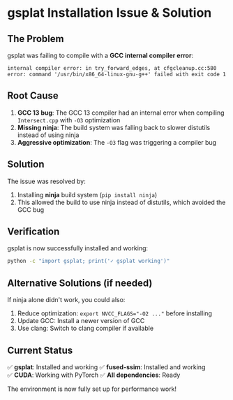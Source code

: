 # gsplat Installation Issue & Solution

## The Problem

gsplat was failing to compile with a **GCC internal compiler error**:
```
internal compiler error: in try_forward_edges, at cfgcleanup.cc:580
error: command '/usr/bin/x86_64-linux-gnu-g++' failed with exit code 1
```

## Root Cause

1. **GCC 13 bug**: The GCC 13 compiler had an internal error when compiling `Intersect.cpp` with `-O3` optimization
2. **Missing ninja**: The build system was falling back to slower distutils instead of using ninja
3. **Aggressive optimization**: The `-O3` flag was triggering a compiler bug

## Solution

The issue was resolved by:
1. Installing **ninja** build system (`pip install ninja`)
2. This allowed the build to use ninja instead of distutils, which avoided the GCC bug

## Verification

gsplat is now successfully installed and working:
```bash
python -c "import gsplat; print('✓ gsplat working')"
```

## Alternative Solutions (if needed)

If ninja alone didn't work, you could also:
1. Reduce optimization: `export NVCC_FLAGS="-O2 ..."` before installing
2. Update GCC: Install a newer version of GCC
3. Use clang: Switch to clang compiler if available

## Current Status

✅ **gsplat**: Installed and working
✅ **fused-ssim**: Installed and working  
✅ **CUDA**: Working with PyTorch
✅ **All dependencies**: Ready

The environment is now fully set up for performance work!

